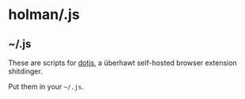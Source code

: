 # holman/.js

## ~/.js

These are scripts for [dotjs](https://github.com/defunkt/dotjs), a überhawt
self-hosted browser extension shitdinger.

Put them in your `~/.js`.
